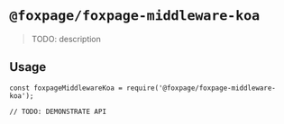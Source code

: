 # `@foxpage/foxpage-middleware-koa`

> TODO: description

## Usage

```
const foxpageMiddlewareKoa = require('@foxpage/foxpage-middleware-koa');

// TODO: DEMONSTRATE API
```
